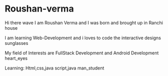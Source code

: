 # Roushan-verma
Hi there wave
I am Roushan Verma and I was born and brought up in Ranchi house

I am learning Web-Development and i loves to code the interactive designs sunglasses

My field of Interests are FullStack Development and Android Development heart_eyes

Learning: Html,css,java script,java man_student
